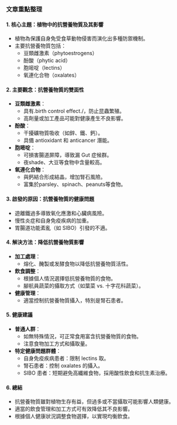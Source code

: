 ### 文章重點整理

#### 1. 核心主題：植物中的抗營養物質及其影響
- 植物為保護自身免受食草動物侵害而演化出多種防禦機制。
- 主要抗營養物質包括：
  - 豆類雌激素（phytoestrogens）
  - 酚酸（phytic acid）
  - 胞嘧啶（lectins）
  - 氧連化合物（oxalates）

#### 2. 主要觀念：抗營養物質的雙面性
- **豆類雌激素**：
  - 具有.birth control effect./，防止昆蟲繁殖。
  - 高劑量或加工產品可能對健康產生不良影響。
- **酚酸**：
  - 干擾礦物質吸收（如鋅、鐵、鈣）。
  - 具備 antioxidant 和 anticancer 潛能。
- **胞嘧啶**：
  - 可損害腸道屏障，導致漏 Gut 症候群。
  - 夜shade、大豆等食物中含量較高。
- **氧連化合物**：
  - 與鈣結合形成結晶，增加腎石風險。
  - 富集於parsley、spinach、peanuts等食物。

#### 3. 啟發的原因：抗營養物質的健康問題
- 遊離鐵過多導致氧化應激和心臟病風險。
- 慢性炎症和自身免疫疾病的加重。
- 胃腸道功能紊亂（如 SIBO）引發的不適。

#### 4. 解決方法：降低抗營養物質影響
- **加工處理**：
  - 熔化、醃製或发酵食物以降低抗營養物質活性。
- **飲食調整**：
  - 根據個人情況選擇低抗營養物質的食物。
  - 腳航員蔬菜的攝取方式（如葉菜 vs. 十字花科蔬菜）。
- **健康管理**：
  - 適當控制抗營養物質攝入，特別是腎石患者。

#### 5. 健康建議
- **普通人群**：
  - 如無特殊情況，可正常食用富含抗營養物質的食物。
  - 注意食物加工方式和攝取量。
- **特定健康問題群體**：
  - 自身免疫疾病患者：限制 lectins 取。
  - 腎石患者：控制 oxalates 的攝入。
  - SIBO 患者：短期避免高纖維食物，採用酸性飲食和抗生素治療。

#### 6. 總結
- 抗營養物質雖對植物生存有益，但過多或不當攝取可能影響人類健康。
- 適當的飲食管理和加工方式可有效降低其不良影響。
- 根據個人健康狀況調整食物選擇，以實現均衡飲食。